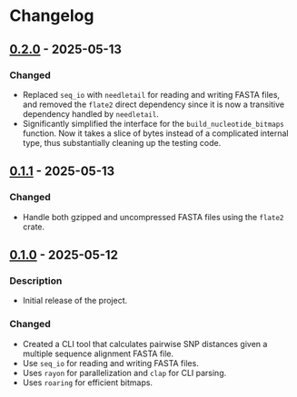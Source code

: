 # Changelog

## [0.2.0](https://github.com/theabhirath/pairsnp-rs/releases/tag/0.2.0) - 2025-05-13

### Changed

- Replaced `seq_io` with `needletail` for reading and writing FASTA files, and removed the `flate2` direct dependency since it is now a transitive dependency handled by `needletail`.
- Significantly simplified the interface for the `build_nucleotide_bitmaps` function. Now it takes a slice of bytes instead of a complicated internal type, thus substantially cleaning up the testing code.

## [0.1.1](https://github.com/theabhirath/pairsnp-rs/releases/tag/0.1.1) - 2025-05-13

### Changed

- Handle both gzipped and uncompressed FASTA files using the `flate2` crate.

## [0.1.0](https://github.com/theabhirath/pairsnp-rs/releases/tag/0.1.0) - 2025-05-12

### Description

- Initial release of the project.

### Changed

- Created a CLI tool that calculates pairwise SNP distances given a multiple sequence alignment FASTA file.
- Use `seq_io` for reading and writing FASTA files.
- Uses `rayon` for parallelization and `clap` for CLI parsing.
- Uses `roaring` for efficient bitmaps.

